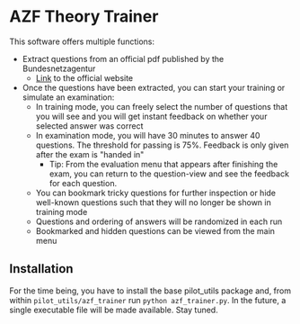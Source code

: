 # AZF Theory Trainer

This software offers multiple functions:
- Extract questions from an official pdf published by the Bundesnetzagentur
   - [Link](https://www.bundesnetzagentur.de/DE/Fachthemen/Telekommunikation/Frequenzen/Funkzeugnisse/Flugfunk/start.html) to the official website
- Once the questions have been extracted, you can start your training or simulate an examination:
    - In training mode, you can freely select the number of questions that you will see and you will get instant feedback on whether your selected answer was correct
    - In examination mode, you will have 30 minutes to answer 40 questions. The threshold for passing is 75%. Feedback is only given after the exam is "handed in"
        - Tip: From the evaluation menu that appears after finishing the exam, you can return to the question-view and see the feedback for each question.
    - You can bookmark tricky questions for further inspection or hide well-known questions such that they will no longer be shown in training mode
    - Questions and ordering of answers will be randomized in each run
    - Bookmarked and hidden questions can be viewed from the main menu


## Installation
For the time being, you have to install the base pilot_utils package and, from within `pilot_utils/azf_trainer` run `python azf_trainer.py`. In the future, a single executable file will be made available. Stay tuned.
